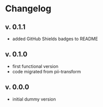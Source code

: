 # Changelog

## v. 0.1.1
 * added GitHub Shields badges to README
 
## v. 0.1.0
 * first functional version
 * code migrated from pii-transform

## v. 0.0.0
 * initial dummy version
